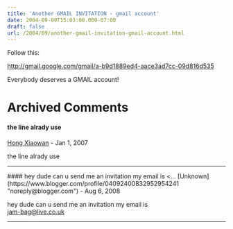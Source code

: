 ```yaml
---
title: 'Another GMAIL INVITATION - gmail account'
date: 2004-09-09T15:03:00.000-07:00
draft: false
url: /2004/09/another-gmail-invitation-gmail-account.html
---
```


Follow this:  
  
http://gmail.google.com/gmail/a-b9d1889ed4-aace3ad7cc-09d816d535  
  
Everybody deserves a GMAIL account!
# Archived Comments

#### the line alrady use
[Hong Xiaowan](https://www.blogger.com/profile/01260876036302854135 "noreply@blogger.com") - <time datetime="2006-12-31T23:14:00.000-08:00">Jan 1, 2007</time>

the line alrady use
<hr />
#### hey dude can u send me an invitation my email is <...
[Unknown](https://www.blogger.com/profile/04092400832952954241 "noreply@blogger.com") - <time datetime="2008-08-23T12:24:00.000-07:00">Aug 6, 2008</time>

hey dude can u send me an invitation my email is  
jam-bag@live.co.uk
<hr />
